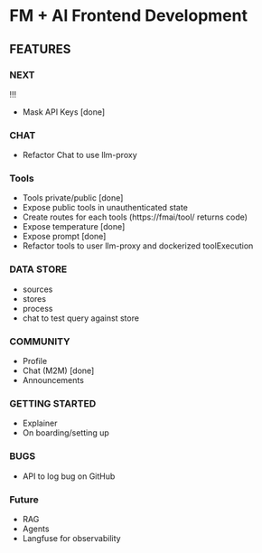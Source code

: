 # FM + AI Frontend Development
## FEATURES 
### NEXT
!!!
- Mask API Keys [done]

### CHAT
- Refactor Chat to use llm-proxy

### Tools
- Tools private/public [done]
- Expose public tools in unauthenticated state 
- Create routes for each tools (https://fmai/tool/<id> returns code)
- Expose temperature [done]
- Expose prompt [done]
- Refactor tools to user llm-proxy and dockerized toolExecution

### DATA STORE
- sources 
- stores
- process
- chat to test query against store

### COMMUNITY
- Profile
- Chat (M2M) [done]
- Announcements

### GETTING STARTED
- Explainer 
- On boarding/setting up

### BUGS
- API to log bug on GitHub

### Future
- RAG 
- Agents
- Langfuse for observability